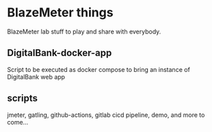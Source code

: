 # BlazeMeter things

BlazeMeter lab stuff to play and share with everybody.

## DigitalBank-docker-app

Script to be executed as docker compose to bring an instance of DigitalBank web app

## scripts

jmeter, gatling, github-actions, gitlab cicd pipeline, demo, and more to come... 
